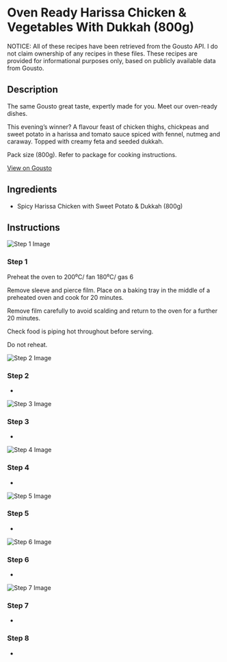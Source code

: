 # Oven Ready Harissa Chicken & Vegetables With Dukkah (800g)

NOTICE: All of these recipes have been retrieved from the Gousto API. I do not claim ownership of any recipes in these files. These recipes are provided for informational purposes only, based on publicly available data from Gousto.

## Description

The same Gousto great taste, expertly made for you. Meet our oven-ready dishes.

This evening’s winner? A flavour feast of chicken thighs, chickpeas and sweet potato in a harissa and tomato sauce spiced with fennel, nutmeg and caraway. Topped with creamy feta and seeded dukkah.

Pack size (800g). Refer to package for cooking instructions.


[View on Gousto](https://www.gousto.co.uk/recipes/cookbook/oven-ready-harissa-chicken-and-vegetables-with-dukkah)

## Ingredients

- Spicy Harissa Chicken with Sweet Potato & Dukkah (800g)

## Instructions

![Step 1 Image](https://production-media.gousto.co.uk/cms/recipe-step-image/Spicy-Harissa-Chicken-With-Sweet-Potato-_-Dukkah-Packaging14591-copy-1705400548954-x200.jpeg)

### Step 1

Preheat the oven to 200⁰C/ fan 180⁰C/ gas 6

Remove sleeve and pierce film. Place on a baking tray in the middle of a preheated oven and cook for 20 minutes.

Remove film carefully to avoid scalding and return to the oven for a further 20 minutes.

Check food is piping hot throughout before serving.

Do not reheat.

![Step 2 Image](https://production-media.gousto.co.uk/cms/recipe-step-image/Spicy-Harissa-Chicken-With-Sweet-Potato-_-Dukkah-Packaging14591-copy-1705400602258-x200.jpeg)

### Step 2

-

![Step 3 Image](https://production-media.gousto.co.uk/cms/recipe-step-image/Spicy-Harissa-Chicken-With-Sweet-Potato-_-Dukkah-Packaging14591-copy-1705400605614-x200.jpeg)

### Step 3

-

![Step 4 Image](https://production-media.gousto.co.uk/cms/recipe-step-image/Spicy-Harissa-Chicken-With-Sweet-Potato-_-Dukkah-Packaging14591-copy-1705400609095-x200.jpeg)

### Step 4

-

![Step 5 Image](https://production-media.gousto.co.uk/cms/recipe-step-image/Spicy-Harissa-Chicken-With-Sweet-Potato-_-Dukkah-Packaging14591-copy-1705400612599-x200.jpeg)

### Step 5

-

![Step 6 Image](https://production-media.gousto.co.uk/cms/recipe-step-image/Spicy-Harissa-Chicken-With-Sweet-Potato-_-Dukkah-Packaging14591-copy-1705400615767-x200.jpeg)

### Step 6

-

![Step 7 Image](https://production-media.gousto.co.uk/cms/recipe-step-image/Spicy-Harissa-Chicken-With-Sweet-Potato-_-Dukkah-Packaging14591-copy-1705400621119-x200.jpeg)

### Step 7

-

### Step 8

-

